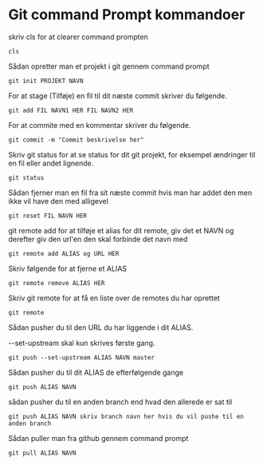 # Git command Prompt kommandoer


skriv cls for at clearer command prompten
```
cls
```

Sådan opretter man et projekt i git gennem command prompt
```
git init PROJEKT NAVN
```

For at stage (Tilføje) en fil til dit næste commit skriver du følgende.
```
git add FIL NAVN1 HER FIL NAVN2 HER
```

For at commite med en kommentar skriver du følgende.
```
git commit -m "Commit beskrivelse her"
```

Skriv git status for at se status for dit git projekt, for eksempel ændringer til en fil eller andet lignende.
```
git status
```

Sådan fjerner man en fil fra sit næste commit hvis man har addet den men ikke vil have den med alligevel
```
git reset FIL NAVN HER
```

git remote add for at tilføje et alias for dit remote, giv det et NAVN og derefter giv den url'en den skal forbinde det navn med
```
git remote add ALIAS og URL HER
```

Skriv følgende for at fjerne et ALIAS
```
git remote remove ALIAS HER
```

Skriv git remote for at få en liste over de remotes du har oprettet
```
git remote
```

Sådan pusher du til den URL du har liggende i dit ALIAS.

--set-upstream skal kun skrives første gang.
```
git push --set-upstream ALIAS NAVN master
```

Sådan pusher du til dit ALIAS de efterfølgende gange
```
git push ALIAS NAVN
```

sådan pusher du til en anden branch end hvad den allerede er sat til
```
git push ALIAS NAVN skriv branch navn her hvis du vil pushe til en anden branch
```

Sådan puller man fra github gennem command prompt
```
git pull ALIAS NAVN
```

